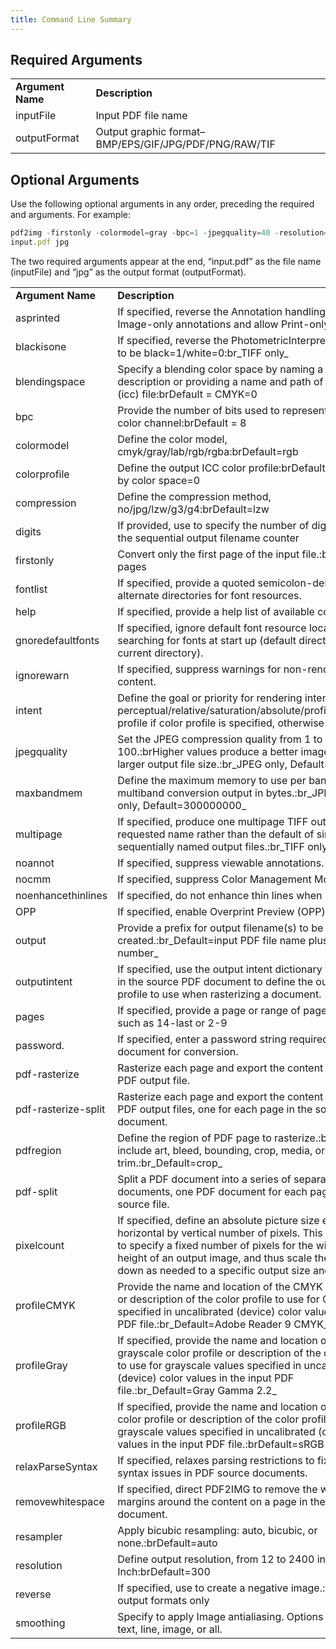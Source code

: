 ```yaml
---
title: Command Line Summary
---
```


## Required Arguments

|                   |                                                       |
| ----------------- | ----------------------------------------------------- |
| **Argument Name** | **Description**                                       |
| inputFile         | Input PDF file name                                   |
| outputFormat      | Output graphic format–BMP/EPS/GIF/JPG/PDF/PNG/RAW/TIF |

## Optional Arguments

Use the following optional arguments in any order, preceding the required and arguments. For example:

```js
pdf2img -firstonly -colormodel=gray -bpc=1 -jpegquality=40 -resolution=72 
input.pdf jpg
```

The two required arguments appear at the end, “input.pdf” as the file name (inputFile) and “jpg” as the output format (outputFormat).

|                     |                                                                                                                                                                                                                                                                                                 |
| ------------------- | ----------------------------------------------------------------------------------------------------------------------------------------------------------------------------------------------------------------------------------------------------------------------------------------------- |
| **Argument Name**   | **Description**                                                                                                                                                                                                                                                                                 |
| asprinted           | If specified, reverse the Annotation handling to suppress Image-only annotations and allow Print-only annotations                                                                                                                                                                               |
| blackisone          | If specified, reverse the PhotometricInterpretation setting to be black=1/white=0\:br\_TIFF only\_                                                                                                                                                                                              |
| blendingspace       | Specify a blending color space by naming a profile description or providing a name and path of the profile (icc) file\:brDefault = CMYK=0                                                                                                                                                       |
| bpc                 | Provide the number of bits used to represent each output color channel\:brDefault = 8                                                                                                                                                                                                           |
| colormodel          | Define the color model, cmyk/gray/lab/rgb/rgba\:brDefault=rgb                                                                                                                                                                                                                                   |
| colorprofile        | Define the output ICC color profile\:brDefault determined by color space=0                                                                                                                                                                                                                      |
| compression         | Define the compression method, no/jpg/lzw/g3/g4\:brDefault=lzw                                                                                                                                                                                                                                  |
| digits              | If provided, use to specify the number of digits to use in the sequential output filename counter                                                                                                                                                                                               |
| firstonly           | Convert only the first page of the input file.\:brDefault=all pages                                                                                                                                                                                                                             |
| fontlist            | If specified, provide a quoted semicolon-delimited list of alternate directories for font resources.                                                                                                                                                                                            |
| help                | If specified, provide a help list of available commands.                                                                                                                                                                                                                                        |
| gnoredefaultfonts   | If specified, ignore default font resource locations when searching for fonts at start up (default directories and current directory).                                                                                                                                                          |
| ignorewarn          | If specified, suppress warnings for non-renderable content.                                                                                                                                                                                                                                     |
| intent              | Define the goal or priority for rendering intent for colors: perceptual/relative/saturation/absolute/profile.\:brDefault= profile if color profile is specified, otherwise perceptual                                                                                                           |
| jpegquality         | Set the JPEG compression quality from 1 to 100.\:brHigher values produce a better image but also a larger output file size.\:br\_JPEG only, Default=75\_                                                                                                                                        |
| maxbandmem          | Define the maximum memory to use per band of multiband conversion output in bytes.\:br\_JPEG or TIFF only, Default=300000000\_                                                                                                                                                                  |
| multipage           | If specified, produce one multipage TIFF output file of the requested name rather than the default of single-page sequentially named output files.\:br\_TIFF only\_                                                                                                                             |
| noannot             | If specified, suppress viewable annotations.                                                                                                                                                                                                                                                    |
| nocmm               | If specified, suppress Color Management Module.                                                                                                                                                                                                                                                 |
| noenhancethinlines  | If specified, do not enhance thin lines when rendering.                                                                                                                                                                                                                                         |
| OPP                 | If specified, enable Overprint Preview (OPP) in output.                                                                                                                                                                                                                                         |
| output              | Provide a prefix for output filename(s) to be created.\:br\_Default=input PDF file name plus sequence number\_                                                                                                                                                                                  |
| outputintent        | If specified, use the output intent dictionary value found in the source PDF document to define the output color profile to use when rasterizing a document.                                                                                                                                    |
| pages               | If specified, provide a page or range of pages to process, such as 14-last or 2-9                                                                                                                                                                                                               |
| password.           | If specified, enter a password string required to open the document for conversion.                                                                                                                                                                                                             |
| pdf-rasterize       | Rasterize each page and export the content to a single PDF output file.                                                                                                                                                                                                                         |
| pdf-rasterize-split | Rasterize each page and export the content to a series of PDF output files, one for each page in the source document.                                                                                                                                                                           |
| pdfregion           | Define the region of PDF page to rasterize.\:brOptions include art, bleed, bounding, crop, media, or trim.\:br\_Default=crop\_                                                                                                                                                                  |
| pdf-split           | Split a PDF document into a series of separate PDF documents, one PDF document for each page in the source file.                                                                                                                                                                                |
| pixelcount          | If specified, define an absolute picture size expressed as horizontal by vertical number of pixels. This can be used to specify a fixed number of pixels for the width and/or height of an output image, and thus scale the image up or down as needed to a specific output size and dimension. |
| profileCMYK         | Provide the name and location of the CMYK color profile or description of the color profile to use for CMYK values specified in uncalibrated (device) color values in the input PDF file.\:br\_Default=Adobe Reader 9 CMYK\_                                                                    |
| profileGray         | If specified, provide the name and location of the grayscale color profile or description of the color profile to use for grayscale values specified in uncalibrated (device) color values in the input PDF file.\:br\_Default=Gray Gamma 2.2\_                                                 |
| profileRGB          | If specified, provide the name and location of the RGB color profile or description of the color profile to use for grayscale values specified in uncalibrated (device) color values in the input PDF file.\:brDefault=sRGB                                                                     |
| relaxParseSyntax    | If specified, relaxes parsing restrictions to fix minor syntax issues in PDF source documents.                                                                                                                                                                                                  |
| removewhitespace    | If specified, direct PDF2IMG to remove the white space margins around the content on a page in the PDF document.                                                                                                                                                                                |
| resampler           | Apply bicubic resampling: auto, bicubic, or none.\:brDefault=auto                                                                                                                                                                                                                               |
| resolution          | Define output resolution, from 12 to 2400 in Dots per Inch\:brDefault=300                                                                                                                                                                                                                       |
| reverse             | If specified, use to create a negative image.\:brGrayscale output formats only                                                                                                                                                                                                                  |
| smoothing           | Specify to apply Image antialiasing. Options include none, text, line, image, or all.                                                                                                                                                                                                           |
